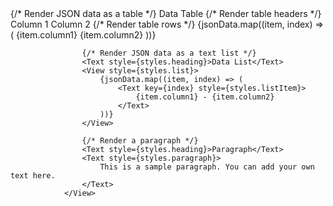  <View style={styles.section}>
                    {/* Render JSON data as a table */}
                    <Text style={styles.heading}>Data Table</Text>
                    <View style={styles.table}>
                        {/* Render table headers */}
                        <View style={styles.tableRow}>
                            <Text style={styles.tableHeader}>Column 1</Text>
                            <Text style={styles.tableHeader}>Column 2</Text>
                        </View>
                        {/* Render table rows */}
                        {jsonData.map((item, index) => (
                            <View key={index} style={styles.tableRow}>
                                <Text style={styles.tableData}>{item.column1}</Text>
                                <Text style={styles.tableData}>{item.column2}</Text>
                            </View>
                        ))}
                    </View>

                    {/* Render JSON data as a text list */}
                    <Text style={styles.heading}>Data List</Text>
                    <View style={styles.list}>
                        {jsonData.map((item, index) => (
                            <Text key={index} style={styles.listItem}>
                                {item.column1} - {item.column2}
                            </Text>
                        ))}
                    </View>

                    {/* Render a paragraph */}
                    <Text style={styles.heading}>Paragraph</Text>
                    <Text style={styles.paragraph}>
                        This is a sample paragraph. You can add your own text here.
                    </Text>
                </View>
